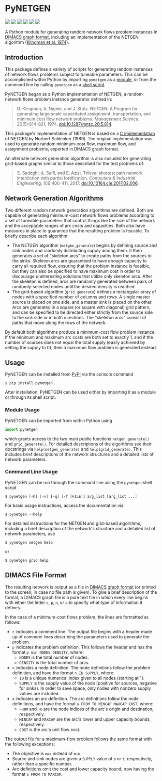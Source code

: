 # PyNETGEN

<a href="https://pypi.org/project/pynetgen"><img src="https://img.shields.io/pypi/v/pynetgen?logo=pypi&logoColor=white"/></a> <a href="https://github.com/adam-rumpf/pynetgen"><img src="https://img.shields.io/github/v/tag/adam-rumpf/pynetgen?logo=github"></a> <a href="https://pypi.org/project/pynetgen/#history"><img src="https://img.shields.io/pypi/status/pynetgen"/></a> <a href="https://www.python.org/"><img src="https://img.shields.io/pypi/pyversions/pynetgen?logo=python&logoColor=white"></a> <a href="https://github.com/adam-rumpf/pynetgen/blob/main/LICENSE"><img src="https://img.shields.io/github/license/adam-rumpf/pynetgen"/></a> <a href="https://github.com/adam-rumpf/pynetgen/commits/main"><img src="https://img.shields.io/maintenance/yes/2022"/></a>

A Python module for generating random network flows problem instances in [DIMACS graph format](#dimacs-file-format), including an implementation of the NETGEN algorithm ([Klingman et al. 1974](https://doi.org/10.1287/mnsc.20.5.814)).

## Introduction

This package defines a variety of scripts for generating random instances of network flows problems subject to tuneable parameters. This can be accomplished within Python by importing `pynetgen` as a [module](#module-usage), or from the command line by calling `pynetgen` as a [shell script](#command-line-usage).

PyNETGEN began as a Python implementation of NETGEN, a random network flows problem instance generator defined in:

> D. Klingman, A. Napier, and J. Stutz. NETGEN: A Program for generating large scale capacitated assignment, transportation, and minimum cost flow network problems. _Management Science_, 20(5):814-821, 1974. [doi:10.1287/mnsc.20.5.814](https://doi.org/10.1287/mnsc.20.5.814).

This package's implementation of NETGEN is based on a [C implementation](https://lemon.cs.elte.hu/trac/lemon/browser/lemon-benchmark/generators/netgen) of NETGEN by Norbert Schlenker (1989). The original implementation was used to generate random minimum-cost flow, maximum flow, and assignment problems, exported in DIMACS graph format.

An alternate network generation algorithm is also included for generating grid-based graphs similar to those described for the test problems of:

> S. Sadeghi, A. Seifi, and E. Azizi. Trilevel shortest path network interdiction with partial fortification. _Computers & Industrial Engineering_, 106:400-411, 2017. [doi:10.1016/j.cie.2017.02.006](https://doi.org/10.1016/j.cie.2017.02.006).

## Network Generation Algorithms

Two different random network generation algorithms are defined. Both are capable of generating minimum-cost network flows problems according to a set of tuneable parameters that control things like the size of the network and the acceptable ranges of arc costs and capacities. Both also have measures in place to guarantee that the resulting problem is feasible. To briefly describe each algorithm:

* The NETGEN algorithm (`netgen_generate`) begins by defining source and sink nodes and randomly distributing supply among them. It then generates a set of "skeleton arcs" to create paths from the sources to the sinks. Skeleton arcs are guaranteed to have enough capacity to carry all required flow, ensuring that the problem instance is feasible, but they can also be specified to have maximum cost in order to discourage uninteresting solutions that utilize only skeleton arcs. After the skeleton is defined, arcs are randomly generated between pairs of randomly-selected nodes until the desired density is reached.
* The grid-based algorithm (`grid_generate`) defines a rectangular array of nodes with a specified number of columns and rows. A single master source is placed on one side, and a master sink is placed on the other. Arcs are generated in a square (or square with diagonal) grid pattern, and can be specified to be directed either strictly from the source side to the sink side or in both directions. The "skeleton arcs" consist of paths that move along the rows of the network.

By default both algorithms produce a minimum-cost flow problem instance. If the minimum and maximum arc costs are both set to exactly 1, and if the number of sources does not equal the total supply (easily achieved by setting the supply to 0), then a maximum flow problem is generated instead.

## Usage

PyNETGEN can be installed from [PyPI](https://pypi.org/project/pynetgen) via the console command
```
$ pip install pynetgen
```

After installation, PyNETGEN can be used either by importing it as a module or through its shell script.

### Module Usage

PyNETGEN can be imported from within Python using
```python
import pynetgen
```
which grants access to the two main public functions `netgen_generate()` and `grid_generate()`. For detailed descriptions of the algorithms see their docstrings via `help(netgen_generate)` and `help(grid_generate)`. This includes brief descriptions of the network structures and a detailed lists of network parameters.

### Command Line Usage

PyNETGEN can be run through the command line using the `pynetgen` shell script
```
$ pynetgen [-h] [-v] [-q] [-f [FILE]] arg_list [arg_list ...]
```
For basic usage instructions, access the documentation via
```
$ pynetgen --help
```
For detailed instructions for the NETGEN and grid-based algorithms, including a brief description of the network's structure and a detailed list of network parameters, use
```
$ pynetgen netgen help
```
or
```
$ pynetgen grid help
```

## DIMACS File Format

The resulting network is output as a file in [DIMACS graph format](http://dimacs.rutgers.edu/archive/Challenges/) (or printed to the screen, in case no file path is given). To give a brief description of the format, a DIMACS graph file is a pure text file in which every line begins with either the letter `c`, `p`, `n`, or `a` to specify what type of information it defines.

In the case of a minimum-cost flows problem, the lines are formatted as follows:

* `c` indicates a comment line. The output file begins with a header made up of comment lines describing the parameters used to generate the problem.
* `p` indicates the problem definition. This follows the header and has the format `p min NODES DENSITY`, where:
  * `NODES` is the total number of nodes.
  * `DENSITY` is the total number of arcs.
* `n` indicates a node definition. The node definitions follow the problem definition, and have the format `n ID SUPPLY`, where:
  * `ID` is a unique numerical index given to all nodes (starting at 1).
  * `SUPPLY` is the supply value of the node (positive for sources, negative for sinks). In order to save space, only nodes with nonzero supply values are included.
* `a` indicates an arc definition. The arc definitions follow the node definitions, and have the format `a FROM TO MINCAP MAXCAP COST`, where:
  * `FROM` and `TO` are the node indices of the arc's origin and destination, respectively.
  * `MINCAP` and `MAXCAP` are the arc's lower and upper capacity bounds, respectively.
  * `COST` is the arc's unit flow cost.

The output file for a maximum-flow problem follows the same format with the following exceptions:

* The objective is `max` instead of `min`.
* Source and sink nodes are given a `SUPPLY` value of `s` or `t`, respectively, rather than a specific number.
* Arc definitions omit the cost and lower capacity bound, now having the format `a FROM TO MAXCAP`.
